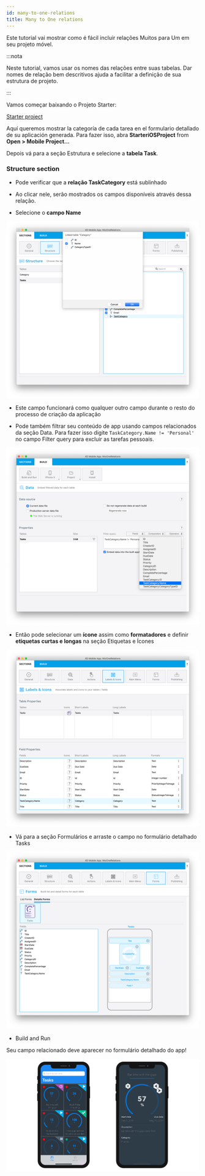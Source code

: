 ```yaml
---
id: many-to-one-relations
title: Many to One relations
---
```



Este tutorial vai mostrar como é fácil incluir relações Muitos para Um em seu projeto móvel.

:::nota

Neste tutorial, vamos usar os nomes das relações entre suas tabelas. Dar nomes de relação bem descritivos ajuda a facilitar a definição de sua estrutura de projeto.

:::

Vamos começar baixando o Projeto Starter:

<div className="center-button">
<a className="button button--primary" href="https://github.com/4d-go-mobile/tutorial-ManyToOneRelations/releases/latest/download/tutorial-ManyToOneRelations.zip">Starter project</a>
</div>

Aquí queremos mostrar la categoría de cada tarea en el formulario detallado de su aplicación generada. Para fazer isso, abra **StarteriOSProject** from **Open > Mobile Project...**

Depois vá para a seção Estrutura e selecione a **tabela Task**.

### Structure section

* Pode verificar que a **relação TaskCategory** está sublinhado

* Ao clicar nele, serão mostrados os campos disponíveis através dessa relação.

* Selecione o  **campo Name**

![Select link from structure section](img/select-link-from-structure.png)

* Este campo funcionará como qualquer outro campo durante o resto do processo de criação da aplicação

* Pode também filtrar seu conteúdo de app usando campos relacionados da seção Data. Para fazer isso digite `TaskCategory.Name != 'Personal'` no campo Filter query para excluir as tarefas pessoais.

 ![Related field from Data section](img/Related-field-from-Data-section.png)

* Então pode selecionar um **ícone** assim como **formatadores** e definir **etiquetas curtas e longas** na seção Etiquetas e Ícones

![Related field from Labels and Icons section](img/related-field-from-labels-icons.png)

* Vá para a seção Formulários e arraste o campo no formulário detalhado Tasks

![Related field in Forms section](img/related-field-forms.png)

* Build and Run

Seu campo relacionado deve aparecer no formulário detalhado do app!

![Related field in Forms section](img/final-result-n-to-one-relations.png)

